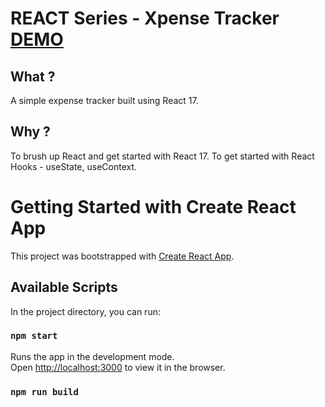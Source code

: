 # REACT Series - Xpense Tracker [DEMO](https://jbx-react-expense-tracker.netlify.app/)


## What ?

A simple expense tracker built using React 17.

## Why ?

To brush up React and get started with React 17. To get started with React Hooks - useState, useContext.

# Getting Started with Create React App

This project was bootstrapped with [Create React App](https://github.com/facebook/create-react-app).

## Available Scripts

In the project directory, you can run:

### `npm start`

Runs the app in the development mode.\
Open [http://localhost:3000](http://localhost:3000) to view it in the browser.

### `npm run build`
